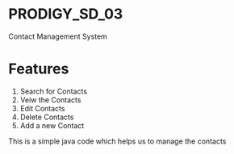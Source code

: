 # PRODIGY_SD_03
Contact Management System
# Features
1) Search for Contacts
2) Veiw the Contacts
3) Edit Contacts
4) Delete Contacts
5) Add a new Contact

This is a simple java code which helps us to manage the contacts
